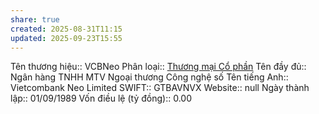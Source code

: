 ```yaml
---
share: true
created: 2025-08-31T11:15
updated: 2025-09-23T15:55
---
```

Tên thương hiệu:: VCBNeo
Phân loại:: [Thương mại Cổ phần](Th%C6%B0%C6%A1ng%20m%E1%BA%A1i%20C%E1%BB%95%20ph%E1%BA%A7n.md)
Tên đầy đủ:: Ngân hàng TNHH MTV Ngoại thương Công nghệ số
Tên tiếng Anh:: Vietcombank Neo Limited
SWIFT:: GTBAVNVX
Website:: null
Ngày thành lập:: 01/09/1989
Vốn điều lệ (tỷ đồng):: 0.00
